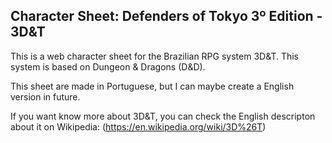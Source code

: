 ## Character Sheet: Defenders of Tokyo 3º Edition - 3D&T

This is a web character sheet for the Brazilian RPG system 3D&T. This system is based on Dungeon & Dragons (D&D).

This sheet are made in Portuguese, but I can maybe create a English version in future.
 
If you want know more about 3D&T, you can check the English descripton about it on Wikipedia:
(https://en.wikipedia.org/wiki/3D%26T)
